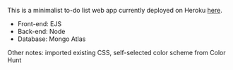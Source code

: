 This is a minimalist to-do list web app currently deployed on Heroku [here](https://enigmatic-peak-88936.herokuapp.com/).

- Front-end: EJS
- Back-end: Node
- Database: Mongo Atlas

Other notes: imported existing CSS, self-selected color scheme from Color Hunt

